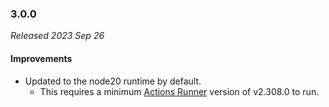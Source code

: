 ### 3.0.0

_Released 2023 Sep 26_

#### Improvements

- Updated to the node20 runtime by default.
    - This requires a minimum [Actions Runner](https://github.com/actions/runner/releases/tag/v2.308.0)
      version of v2.308.0 to run.
